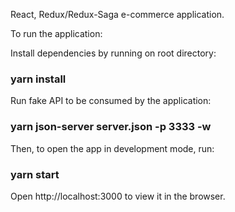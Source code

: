 React, Redux/Redux-Saga e-commerce application.

To run the application:

Install dependencies by running on root directory:

### yarn install

Run fake API to be consumed by the application:

### yarn json-server server.json -p 3333 -w

Then, to open the app in development mode, run:

### yarn start

Open http://localhost:3000 to view it in the browser.
